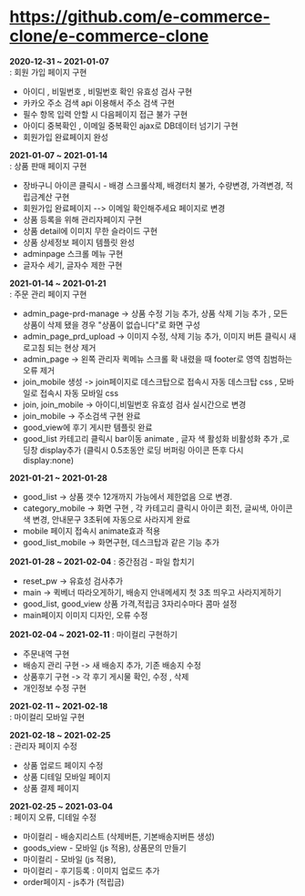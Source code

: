 # https://github.com/e-commerce-clone/e-commerce-clone


**2020-12-31 ~ 2021-01-07**  
: 회원 가입 페이지 구현
- 아이디 , 비밀번호 , 비밀번호 확인 유효성 검사 구현
- 카카오 주소 검색 api 이용해서 주소 검색 구현 
- 필수 항목 입력 안할 시 다음페이지 접근 불가 구현
- 아이디 중복확인 , 이메일 중복확인 ajax로 DB데이터 넘기기 구현     
- 회원가입 완료페이지 완성


**2021-01-07 ~ 2021-01-14**   
: 상품 판매 페이지 구현     
- 장바구니 아이콘 클릭시 - 배경 스크롤삭제, 배경터치 불가, 수량변경, 가격변경, 적립금계산 구현
- 회원가입 완료페이지 --> 이메일 확인해주세요 페이지로 변경
- 상품 등록을 위해 관리자페이지 구현
- 상품 detail에 이미지 무한 슬라이드 구현
- 상품 상세정보 페이지 템플릿 완성
- adminpage 스크롤 메뉴 구현
- 글자수 세기, 글자수 제한 구현    


**2021-01-14 ~ 2021-01-21**         
: 주문 관리 페이지 구현
- admin_page-prd-manage -> 상품 수정 기능 추가, 상품 삭제 기능 추가 , 모든 상품이 삭제 됐을 경우 "상품이 없습니다"로 화면 구성   
- admin_page_prd_upload -> 이미지 수정, 삭제 기능 추가,  이미지 버튼 클릭시 새로고침 되는 현상 제거   
- admin_page -> 왼쪽 관리자 퀵메뉴 스크롤 확 내렸을 때 footer로 영역 침범하는 오류 제거
- join_mobile 생성 -> join페이지로 데스크탑으로 접속시 자동 데스크탑 css , 모바일로 접속시 자동 모바일 css
- join, join_mobile -> 아이디,비밀번호 유효성 검사 실시간으로 변경
- join_mobile -> 주소검색 구현 완료
- good_view에 후기 게시판 템플릿 완료
- good_list 카테고리 클릭시 bar이동 animate , 글자 색 활성화 비활성화 추가 ,로딩창 display추가 (클릭시 0.5초동안 로딩 버퍼링 아이콘 뜬후 다시 display:none)    


**2021-01-21 ~ 2021-01-28**

- good_list -> 상품 갯수 12개까지 가능에서 제한없음 으로 변경.
- category_mobile -> 화면 구현 , 각 카테고리 클릭시 아이콘 회전, 글씨색, 아이콘색 변경, 안내문구 3초뒤에 자동으로 사라지게 완료
- mobile 페이지 접속시 animate효과 적용
- good_list_mobile -> 화면구현, 데스크탑과 같은 기능 추가


**2021-01-28 ~ 2021-02-04**
: 중간점검 - 파일 합치기
- reset_pw -> 유효성 검사추가
- main -> 퀵베너 따라오게하기, 배송지 안내메세지 첫 3초 띄우고 사라지게하기
- good_list, good_view 상품 가격,적립금 3자리수마다 콤마 설정
- main페이지 이미지 디자인, 오류 수정


**2021-02-04 ~ 2021-02-11**
: 마이컬리 구현하기

- 주문내역 구현
- 배송지 관리 구현   -> 새 배송지 추가, 기존 배송지 수정 
- 상품후기 구현      -> 각 후기 게시물 확인, 수정 , 삭제 
- 개인정보 수정 구현    


**2021-02-11 ~ 2021-02-18**   
: 마이컬리 모바일 구현


**2021-02-18 ~ 2021-02-25**   
: 관리자 페이지 수정

- 상품 업로드 페이지 수정
- 상품 디테일 모바일 페이지
- 상품 결제 페이지 


**2021-02-25 ~ 2021-03-04**  
: 페이지 오류, 디테일 수정

- 마이컬리 - 배송지리스트 (삭제버튼, 기본배송지버튼 생성)
- goods_view - 모바일 (js 적용), 상품문의 만들기
- 마이컬리 - 모바일 (js 적용), 
- 마이컬리 - 후기등록 : 이미지 업로드 추가
- order페이지 - js추가 (적립금)
